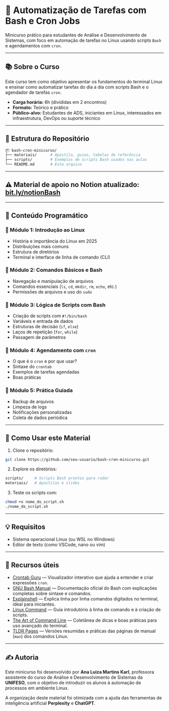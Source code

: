 # 🐧 Automatização de Tarefas com Bash e Cron Jobs

Minicurso prático para estudantes de Análise e Desenvolvimento de Sistemas, com foco em automação de tarefas no Linux usando scripts `Bash` e agendamentos com `cron`.

---

## 📚 Sobre o Curso

Este curso tem como objetivo apresentar os fundamentos do terminal Linux e ensinar como automatizar tarefas do dia a dia com scripts Bash e o agendador de tarefas `cron`.

- **Carga horária:** 6h (divididas em 2 encontros)
- **Formato:** Teórico e prático
- **Público-alvo:** Estudantes de ADS, iniciantes em Linux, interessados em infraestrutura, DevOps ou suporte técnico

---

## 📁 Estrutura do Repositório

```bash
📦 bash-cron-minicurso/
├── materiais/      # Apostila, guias, tabelas de referência
├── scripts/        # Exemplos de scripts Bash usados nas aulas
└── README.md       # Este arquivo
```

---
## ⚠️ Material de apoio no Notion atualizado: [bit.ly/notionBash](bit.ly/notionBash)

---

## 🧠 Conteúdo Programático

### 📍 Módulo 1: Introdução ao Linux
- História e importância do Linux em 2025
- Distribuições mais comuns
- Estrutura de diretórios
- Terminal e interface de linha de comando (CLI)

### 📍 Módulo 2: Comandos Básicos e Bash
- Navegação e manipulação de arquivos
- Comandos essenciais (`ls`, `cd`, `mkdir`, `rm`, `echo`, etc.)
- Permissões de arquivos e uso do `sudo`

### 📍 Módulo 3: Lógica de Scripts com Bash
- Criação de scripts com `#!/bin/bash`
- Variáveis e entrada de dados
- Estruturas de decisão (`if`, `else`)
- Laços de repetição (`for`, `while`)
- Passagem de parâmetros

### 📍 Módulo 4: Agendamento com `cron`
- O que é o `cron` e por que usar?
- Sintaxe do `crontab`
- Exemplos de tarefas agendadas
- Boas práticas

### 📍 Módulo 5: Prática Guiada
- Backup de arquivos
- Limpeza de logs
- Notificações personalizadas
- Coleta de dados periódica

---

## 🚀 Como Usar este Material

1. Clone o repositório:

```bash
git clone https://github.com/seu-usuario/bash-cron-minicurso.git
```

2. Explore os diretórios:

```bash
scripts/     # Scripts Bash prontos para rodar
materiais/   # Apostilas e slides
```

3. Teste os scripts com:

```bash
chmod +x nome_do_script.sh
./nome_do_script.sh
```

---

## 💡 Requisitos

- Sistema operacional Linux (ou WSL no Windows)
- Editor de texto (como VSCode, nano ou vim)

---

## 📎 Recursos úteis

- [Crontab Guru](https://crontab.guru) — Visualizador interativo que ajuda a entender e criar expressões `cron`.
- [GNU Bash Manual](https://www.gnu.org/software/bash/manual/) — Documentação oficial do Bash com explicações completas sobre sintaxe e comandos.
- [Explainshell](https://explainshell.com/) — Explica linha por linha comandos digitados no terminal, ideal para iniciantes.
- [Linux Command](https://linuxcommand.org/) — Guia introdutório à linha de comando e à criação de scripts.
- [The Art of Command Line](https://github.com/jlevy/the-art-of-command-line) — Coletânea de dicas e boas práticas para uso avançado do terminal.
- [TLDR Pages](https://tldr.sh/) — Versões resumidas e práticas das páginas de manual (`man`) dos comandos Linux.

---

## ✍️ Autoria

Este minicurso foi desenvolvido por **Ana Luiza Martins Karl**, professora assistente do curso de Análise e Desenvolvimento de Sistemas da **UNIFESO**, com o objetivo de introduzir os alunos à automação de processos em ambiente Linux.

A organização deste material foi otimizada com a ajuda das ferramentas de inteligência artificial **Perplexity** e **ChatGPT**.
